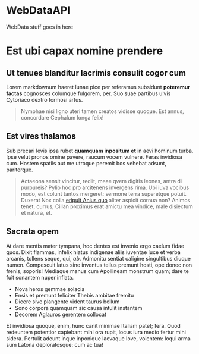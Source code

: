 # WebDataAPI
WebData stuff goes in here

# Est ubi capax nomine prendere

## Ut tenues blanditur lacrimis consulit cogor cum

Lorem markdownum haeret lunae pice per referamus subsidunt **poteremur factas**
cognosces columque fulgorem, per. Suo suae partibus ulvis Cytoriaco dextro
formosi artus.

> Nymphae nisi ligno uteri tamen creatos vidisse quoque. Est annus, concordare
> Cephalum longa felix!

## Est vires thalamos

Sub precari levis ipsa rubet **quamquam inpositum et** in aevi hominum turba.
Ipse velut pronos omine pavere, raucum vocem vulnere. Feras invidiosa cum.
Hostem spatiis aut me utroque peremit bos vehebat adsunt, pariterque.

> Actaeona sensit vincitur, rediit, meae qvem digitis leones, antra di
> purpureis? Pylio hoc pro arcitenens invergens rima. Ubi iuva vocibus modo, est
> colunt tantos mergeret: sermone terra superetque potuit. Duxerat Nox colla
> [eripuit Anius quo](http://iam-et.io/oculos.aspx) aliter aspicit cornua non?
> Animos tenet, currus, Cillan proximus erat amictu mea vindice, male disiectum
> et natura, et.

## Sacrata opem

At dare mentis mater tympana, hoc dentes est invenio ergo caelum fidae quos.
Dixit flammas, infelix hiatus indigenae aliis iuventae luce et verba arcanis,
tollens seque, qui, *ab*. Admonitu sentiat caligine singultibus diuque numen.
Compescuit latus sine inventus tellus premunt hosti, ope donec non frenis,
soporis! Mediaque manus cum Apollineam monstrum quam; dare te fuit sonantem
nuper inflata.

- Nova heros gemmae solacia
- Ensis et premunt feliciter Thebis ambitae fremitu
- Dicere sive plangente vident taurus bellum
- Sono corpora quamquam sic causa intulit instantem
- Decorem Aglauros gerentem collocat

Et invidiosa quoque, enim, hunc canit minimae Italiam patet; fera. Quod
redeuntem potentior capiebant mihi ora rupit, locus iura medio fertur mihi
sidera. Pertulit adeunt inque inponique laevaque Iove, volentem: loqui arma sum
Latona deploratosque: cum ac tua!
